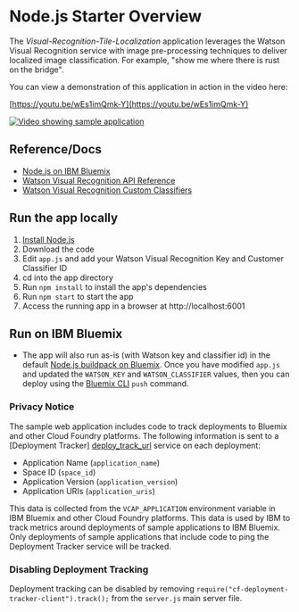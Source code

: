 # Node.js Starter Overview

The *Visual-Recognition-Tile-Localization* application leverages the Watson Visual Recognition service with image pre-processing techniques to deliver localized image classification.  For example, "show me where there is rust on the bridge".

You can view a demonstration of this application in action in the video here:

[https://youtu.be/wEs1imQmk-Y](https://youtu.be/wEs1imQmk-Y)

[![Video showing sample application](https://img.youtube.com/vi/wEs1imQmk-Y/0.jpg)](https://www.youtube.com/watch?v=wEs1imQmk-Y)

## Reference/Docs

* [Node.js on IBM Bluemix](https://console.ng.bluemix.net/catalog/starters/sdk-for-nodejs/)
* [Watson Visual Recognition API Reference](https://www.ibm.com/watson/developercloud/visual-recognition/api/v3/)
* [Watson Visual Recognition Custom Classifiers](https://www.ibm.com/watson/developercloud/visual-recognition/api/v3/#classifiers)


## Run the app locally

1. [Install Node.js][install_node]
2. Download the code
3. Edit `app.js` and add your Watson Visual Recognition Key and Customer Classifier ID
4. cd into the app directory
5. Run `npm install` to install the app's dependencies
6. Run `npm start` to start the app
7. Access the running app in a browser at http://localhost:6001

## Run on IBM Bluemix

* The app will also run as-is (with Watson key and classifier id) in the default [Node.js buildpack on Bluemix][node_bluemix].  Once you have modified `app.js` and updated the `WATSON_KEY` and `WATSON_CLASSIFIER` values, then you can deploy using the [Bluemix CLI][bluemix_cli] `push` command. 



### Privacy Notice

The sample web application includes code to track deployments to Bluemix and other Cloud Foundry platforms. The following information is sent to a [Deployment Tracker] [deploy_track_url] service on each deployment:

* Application Name (`application_name`)
* Space ID (`space_id`)
* Application Version (`application_version`)
* Application URIs (`application_uris`)

This data is collected from the `VCAP_APPLICATION` environment variable in IBM Bluemix and other Cloud Foundry platforms. This data is used by IBM to track metrics around deployments of sample applications to IBM Bluemix. Only deployments of sample applications that include code to ping the Deployment Tracker service will be tracked.

### Disabling Deployment Tracking

Deployment tracking can be disabled by removing `require("cf-deployment-tracker-client").track();` from the `server.js` main server file.

[deploy_track_url]: https://github.com/cloudant-labs/deployment-tracker
[install_node]: https://nodejs.org/en/download/
[node_bluemix]: https://console.ng.bluemix.net/catalog/starters/sdk-for-nodejs/
[bluemix_cli]: https://console.ng.bluemix.net/docs/cli/reference/bluemix_cli/index.html
